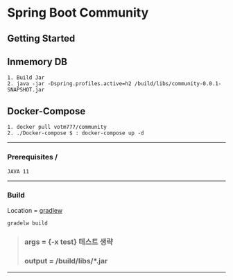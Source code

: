 # Spring Boot Community


## Getting Started

## Inmemory DB
```
1. Build Jar
2. java -jar -Dspring.profiles.active=h2 /build/libs/community-0.0.1-SNAPSHOT.jar
```

## Docker-Compose
```
1. docker pull votm777/community
2. ./Docker-compose $ : docker-compose up -d
```

---
### Prerequisites /

```
JAVA 11
```
---
### Build
Location = [gradlew](/gradlew)
```shell
gradelw build
```
> ### args = {-x test} 테스트 생략
> ### output = /build/libs/*.jar

---